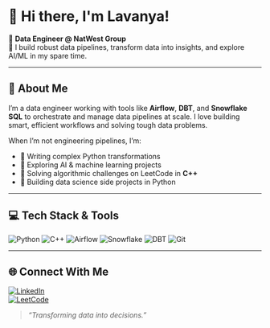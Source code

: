 # 👋 Hi there, I'm Lavanya!

🔹 **Data Engineer @ NatWest Group**  
🔹 I build robust data pipelines, transform data into insights, and explore AI/ML in my spare time.

---

## 🧠 About Me

I’m a data engineer working with tools like **Airflow**, **DBT**, and **Snowflake SQL** to orchestrate and manage data pipelines at scale. I love building smart, efficient workflows and solving tough data problems.

When I’m not engineering pipelines, I’m:
- 🐍 Writing complex Python transformations
- 🤖 Exploring AI & machine learning projects
- 🧠 Solving algorithmic challenges on LeetCode in **C++**
- 🧪 Building data science side projects in Python

---

## 💻 Tech Stack & Tools

![Python](https://img.shields.io/badge/Python-3776AB?style=for-the-badge&logo=python&logoColor=white)
![C++](https://img.shields.io/badge/C++-00599C?style=for-the-badge&logo=c%2B%2B&logoColor=white)
![Airflow](https://img.shields.io/badge/Apache%20Airflow-017CEE?style=for-the-badge&logo=apacheairflow&logoColor=white)
![Snowflake](https://img.shields.io/badge/Snowflake-56B9EB?style=for-the-badge&logo=snowflake&logoColor=white)
![DBT](https://img.shields.io/badge/dbt-FF694B?style=for-the-badge&logo=dbt&logoColor=white)
![Git](https://img.shields.io/badge/Git-F05032?style=for-the-badge&logo=git&logoColor=white)

---

## 🌐 Connect With Me

[![LinkedIn](https://img.shields.io/badge/LinkedIn-blue?logo=linkedin&style=for-the-badge)](https://www.linkedin.com/in/lavanya-vaidya/)  
[![LeetCode](https://img.shields.io/badge/LeetCode-orange?logo=leetcode&logoColor=white&style=for-the-badge)](https://leetcode.com/u/Lavanya575/)


> *“Transforming data into decisions.”*

